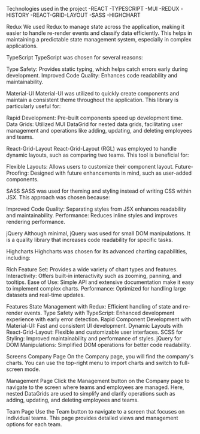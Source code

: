 Technologies used in the project
-REACT
-TYPESCRIPT
-MUI
-REDUX
-HISTORY
-REACT-GRID-LAYOUT
-SASS
-HIGHCHART

Redux
We used Redux to manage state across the application, making it easier to handle re-render events and classify data efficiently. This helps in maintaining a predictable state management system, especially in complex applications.

TypeScript
TypeScript was chosen for several reasons:

Type Safety: Provides static typing, which helps catch errors early during development.
Improved Code Quality: Enhances code readability and maintainability.

Material-UI
Material-UI was utilized to quickly create components and maintain a consistent theme throughout the application. This library is particularly useful for:

Rapid Development: Pre-built components speed up development time.
Data Grids: Utilized MUI DataGrid for nested data grids, facilitating user management and operations like adding, updating, and deleting employees and teams.

React-Grid-Layout
React-Grid-Layout (RGL) was employed to handle dynamic layouts, such as comparing two teams. This tool is beneficial for:

Flexible Layouts: Allows users to customize their component layout.
Future-Proofing: Designed with future enhancements in mind, such as user-added components.

SASS
SASS was used for theming and styling instead of writing CSS within JSX. This approach was chosen because:

Improved Code Quality: Separating styles from JSX enhances readability and maintainability.
Performance: Reduces inline styles and improves rendering performance.

jQuery
Although minimal, jQuery was used for small DOM manipulations. It is a quality library that increases code readability for specific tasks.

Highcharts
Highcharts was chosen for its advanced charting capabilities, including:

Rich Feature Set: Provides a wide variety of chart types and features.
Interactivity: Offers built-in interactivity such as zooming, panning, and tooltips.
Ease of Use: Simple API and extensive documentation make it easy to implement complex charts.
Performance: Optimized for handling large datasets and real-time updates.

Features
State Management with Redux: Efficient handling of state and re-render events.
Type Safety with TypeScript: Enhanced development experience with early error detection.
Rapid Component Development with Material-UI: Fast and consistent UI development.
Dynamic Layouts with React-Grid-Layout: Flexible and customizable user interfaces.
SCSS for Styling: Improved maintainability and performance of styles.
jQuery for DOM Manipulations: Simplified DOM operations for better code readability.

Screens
Company Page
On the Company page, you will find the company's charts. You can use the top-right menu to import charts and switch to full-screen mode.

Management Page
Click the Management button on the Company page to navigate to the screen where teams and employees are managed. Here, nested DataGrids are used to simplify and clarify operations such as adding, updating, and deleting employees and teams.

Team Page
Use the Team button to navigate to a screen that focuses on individual teams. This page provides detailed views and management options for each team.
